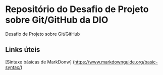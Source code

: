 # Repositório do Desafio de Projeto sobre Git/GitHub da DIO
Desafio de Projeto sobre Git/GitHub 

 ## Links úteis
 [Sintaxe básicas de MarkDonw] (https://www.markdownguide.org/basic-syntax/)
